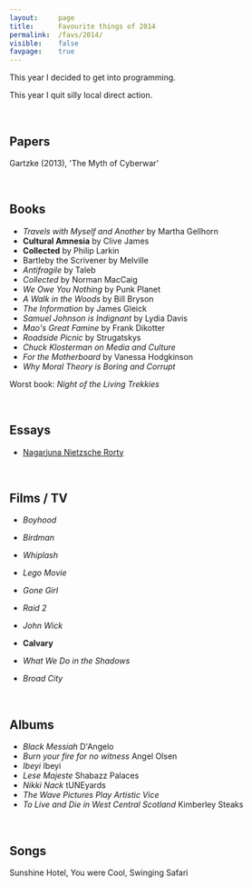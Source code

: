 ```yaml
---
layout:     page
title:      Favourite things of 2014
permalink:  /favs/2014/
visible:    false
favpage:	true
---
```


This year I decided to get into programming.

This year I quit silly local direct action.

<br>


## Papers

Gartzke (2013), 'The Myth of Cyberwar'

<br>

## Books

* _Travels with Myself and Another_ by Martha Gellhorn
* **Cultural Amnesia** by Clive James
* **Collected** by Philip Larkin
* Bartleby the Scrivener by Melville
* _Antifragile_ by Taleb
* _Collected_ by Norman MacCaig
* _We Owe You Nothing_ by Punk Planet
* _A Walk in the Woods_ by Bill Bryson
* _The Information_ by James Gleick
* _Samuel Johnson is Indignant_ by Lydia Davis
* _Mao's Great Famine_ by Frank Dikotter
* _Roadside Picnic_ by Strugatskys
* _Chuck Klosterman on Media and Culture_
* _For the Motherboard_ by Vanessa Hodgkinson
* _Why Moral Theory is Boring and Corrupt_

Worst book: _Night of the Living Trekkies_

<br>


## Essays

* [Nagarjuna Nietzsche Rorty](https://absoluteirony.wordpress.com/2014/09/17/nagarjuna-nietzsche-rorty-and-their-strange-looping-trick/)


<br>

## Films / TV

* _Boyhood_
* _Birdman_
* _Whiplash_
* _Lego Movie_
* _Gone Girl_
* _Raid 2_
* _John Wick_
* **Calvary**
* _What We Do in the Shadows_

* _Broad City_

<br>

## Albums

* _Black Messiah_	D'Angelo
* _Burn your fire for no witness_	Angel Olsen
* _Ibeyi_	Ibeyi
* _Lese Majeste_	Shabazz Palaces
* _Nikki Nack_	tUNEyards
* _The Wave Pictures Play Artistic Vice_
* _To Live and Die in West Central Scotland_	Kimberley Steaks

<br>

## Songs

Sunshine Hotel, You were Cool, Swinging Safari